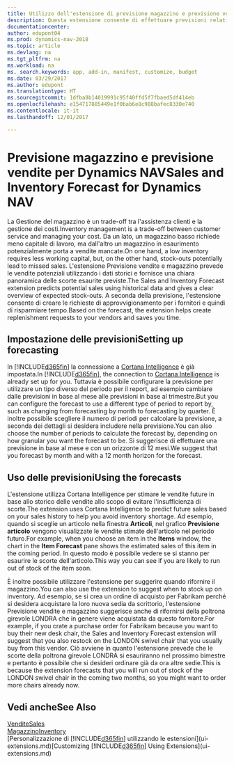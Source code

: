 ```yaml
---
title: Utilizzo dell'estensione di previsione magazzino e previsione vendite per gestire il magazzino
description: Questa estensione consente di effettuare previsioni relative alle vendite, offre una chiara panoramica del magazzino in esaurimento e consente di creare richieste di approvvigionamento per i fornitori.
documentationcenter: 
author: edupont04
ms.prod: dynamics-nav-2018
ms.topic: article
ms.devlang: na
ms.tgt_pltfrm: na
ms.workload: na
ms. search.keywords: app, add-in, manifest, customize, budget
ms.date: 03/29/2017
ms.author: edupont
ms.translationtype: HT
ms.sourcegitcommit: 1dfba8b14019991c95f40ffd5f7fbaed5df414eb
ms.openlocfilehash: e154717885449e1f0bab6e8c988bafec8330e740
ms.contentlocale: it-it
ms.lasthandoff: 12/01/2017

---
```

# <a name="sales-and-inventory-forecast-for-dynamics-nav"></a><span data-ttu-id="33ccd-103">Previsione magazzino e previsione vendite per Dynamics NAV</span><span class="sxs-lookup"><span data-stu-id="33ccd-103">Sales and Inventory Forecast for Dynamics NAV</span></span>
<span data-ttu-id="33ccd-104">La Gestione del magazzino è un trade-off tra l'assistenza clienti e la gestione dei costi.</span><span class="sxs-lookup"><span data-stu-id="33ccd-104">Inventory management is a trade-off between customer service and managing your cost.</span></span> <span data-ttu-id="33ccd-105">Da un lato, un magazzino basso richiede meno capitale di lavoro, ma dall'altro un magazzino in esaurimento potenzialmente porta a vendite mancate.</span><span class="sxs-lookup"><span data-stu-id="33ccd-105">On one hand, a low inventory requires less working capital, but, on the other hand, stock-outs potentially lead to missed sales.</span></span> <span data-ttu-id="33ccd-106">L'estensione Previsione vendite e magazzino prevede le vendite potenziali utilizzando i dati storici e fornisce una chiara panoramica delle scorte esaurite previste.</span><span class="sxs-lookup"><span data-stu-id="33ccd-106">The Sales and Inventory Forecast extension predicts potential sales using historical data and gives a clear overview of expected stock-outs.</span></span> <span data-ttu-id="33ccd-107">A seconda della previsione, l'estensione consente di creare le richieste di approvvigionamento per i fornitori e quindi di risparmiare tempo.</span><span class="sxs-lookup"><span data-stu-id="33ccd-107">Based on the forecast, the extension helps create replenishment requests to your vendors and saves you time.</span></span>  

## <a name="setting-up-forecasting"></a><span data-ttu-id="33ccd-108">Impostazione delle previsioni</span><span class="sxs-lookup"><span data-stu-id="33ccd-108">Setting up forecasting</span></span>
<span data-ttu-id="33ccd-109">In [!INCLUDE[d365fin](includes/d365fin_md.md)] la connessione a [Cortana Intelligence](https://www.microsoft.com/en-us/cloud-platform/what-is-cortana-intelligence-suite) è già impostata.</span><span class="sxs-lookup"><span data-stu-id="33ccd-109">In [!INCLUDE[d365fin](includes/d365fin_md.md)], the connection to [Cortana Intelligence](https://www.microsoft.com/en-us/cloud-platform/what-is-cortana-intelligence-suite) is already set up for you.</span></span> <span data-ttu-id="33ccd-110">Tuttavia è possibile configurare la previsione per utilizzare un tipo diverso del periodo per il report, ad esempio cambiare dalle previsioni in base al mese alle previsioni in base al trimestre.</span><span class="sxs-lookup"><span data-stu-id="33ccd-110">But you can configure the forecast to use a different type of period to report by, such as changing from forecasting by month to forecasting by quarter.</span></span> <span data-ttu-id="33ccd-111">È inoltre possibile scegliere il numero di periodi per calcolare la previsione, a seconda dei dettagli si desidera includere nella previsione.</span><span class="sxs-lookup"><span data-stu-id="33ccd-111">You can also choose the number of periods to calculate the forecast by, depending on how granular you want the forecast to be.</span></span> <span data-ttu-id="33ccd-112">Si suggerisce di effettuare una previsione in base al mese e con un orizzonte di 12 mesi.</span><span class="sxs-lookup"><span data-stu-id="33ccd-112">We suggest that you forecast by month and with a 12 month horizon for the forecast.</span></span>  

## <a name="using-the-forecasts"></a><span data-ttu-id="33ccd-113">Uso delle previsioni</span><span class="sxs-lookup"><span data-stu-id="33ccd-113">Using the forecasts</span></span>
<span data-ttu-id="33ccd-114">L'estensione utilizza Cortana Intelligence per stimare le vendite future in base allo storico delle vendite allo scopo di evitare l'insufficienza di scorte.</span><span class="sxs-lookup"><span data-stu-id="33ccd-114">The extension uses Cortana Intelligence to predict future sales based on your sales history to help you avoid inventory shortage.</span></span> <span data-ttu-id="33ccd-115">Ad esempio, quando si sceglie un articolo nella finestra **Articoli**, nel grafico **Previsione articolo** vengono visualizzate le vendite stimate dell'articolo nel periodo futuro.</span><span class="sxs-lookup"><span data-stu-id="33ccd-115">For example, when you choose an item in the **Items** window, the chart in the **Item Forecast** pane shows the estimated sales of this item in the coming period.</span></span> <span data-ttu-id="33ccd-116">In questo modo è possibile vedere se si stanno per esaurire le scorte dell'articolo.</span><span class="sxs-lookup"><span data-stu-id="33ccd-116">This way you can see if you are likely to run out of stock of the item soon.</span></span>  

<span data-ttu-id="33ccd-117">È inoltre possibile utilizzare l'estensione per suggerire quando rifornire il magazzino.</span><span class="sxs-lookup"><span data-stu-id="33ccd-117">You can also use the extension to suggest when to stock up on inventory.</span></span> <span data-ttu-id="33ccd-118">Ad esempio, se si crea un ordine di acquisto per Fabrikam perché si desidera acquistare la loro nuova sedia da scrittorio, l'estensione Previsione vendite e magazzino suggerisce anche di rifornirsi della poltrona girevole LONDRA che in genere viene acquistata da questo fornitore.</span><span class="sxs-lookup"><span data-stu-id="33ccd-118">For example, if you crate a purchase order for Fabrikam because you want to buy their new desk chair, the Sales and Inventory Forecast extension will suggest that you also restock on the LONDON swivel chair that you usually buy from this vendor.</span></span> <span data-ttu-id="33ccd-119">Ciò avviene in quanto l'estensione prevede che le scorte della poltrona girevole LONDRA si esauriranno nel prossimo bimestre e pertanto è possibile che si desideri ordinare già da ora altre sedie.</span><span class="sxs-lookup"><span data-stu-id="33ccd-119">This is because the extension forecasts that you will run out of stock of the LONDON swivel chair in the coming two months, so you might want to order more chairs already now.</span></span>  

## <a name="see-also"></a><span data-ttu-id="33ccd-120">Vedi anche</span><span class="sxs-lookup"><span data-stu-id="33ccd-120">See Also</span></span>
[<span data-ttu-id="33ccd-121">Vendite</span><span class="sxs-lookup"><span data-stu-id="33ccd-121">Sales</span></span>](sales-manage-sales.md)  
[<span data-ttu-id="33ccd-122">Magazzino</span><span class="sxs-lookup"><span data-stu-id="33ccd-122">Inventory</span></span>](inventory-manage-inventory.md)  
<span data-ttu-id="33ccd-123">[Personalizzazione di [!INCLUDE[d365fin](includes/d365fin_md.md)] utilizzando le estensioni](ui-extensions.md)</span><span class="sxs-lookup"><span data-stu-id="33ccd-123">[Customizing [!INCLUDE[d365fin](includes/d365fin_md.md)] Using Extensions](ui-extensions.md)</span></span>  

